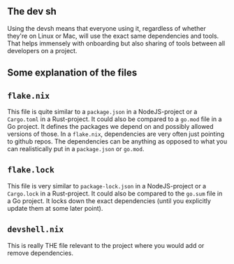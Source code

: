 ## The dev sh

Using the devsh means that everyone using it, regardless of whether they're on Linux or Mac, will use the exact same dependencies and tools. That helps immensely with onboarding but also sharing of tools between all developers on a project.

## Some explanation of the files

## `flake.nix`

This file is quite similar to a `package.json` in a NodeJS-project or a `Cargo.toml` in a Rust-project. It could also be compared to a `go.mod` file in a Go project. It defines the packages we depend on and possibly allowed versions of those. In a `flake.nix`, dependencies are very often just pointing to github repos. The dependencies can be anything as opposed to what you can realistically put in a `package.json` or `go.mod`.

## `flake.lock`

This file is very similar to `package-lock.json` in a NodeJS-project or a `Cargo.lock` in a Rust-project. It could also be compared to the `go.sum` file in a Go project. It locks down the exact dependencies (until you explicitly update them at some later point).

## `devshell.nix`

This is really THE file relevant to the project where you would add or remove dependencies.